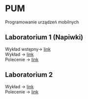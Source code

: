 # PUM
Programowanie urządzeń mobilnych

## Laboratorium 1 (Napiwki)
Wykład wstępny-> [link](http://if.pw.edu.pl/~pszymanski/PUM23/wyklad1.pdf)<br>
Wykład -> [link](http://if.pw.edu.pl/~pszymanski/PUM23/wyklad2.pdf)<br> 
Polecenie -> [link](http://if.pw.edu.pl/~pszymanski/PUM23/lab1.pdf)<br>

## Laboratorium 2
Wykład -> [link](http://if.pw.edu.pl/~pszymanski/PUM23/wyklad3.pdf)<br>
Polecenie -> [link]()
